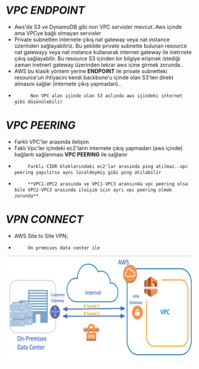 # *VPC ENDPOINT*
- Aws'de S3 ve DynamoDB gibi non VPC servisler mevcut..Aws içinde ama VPCye bağlı olmayan servisler
- Private subnetten internete çıkış nat gateway veya nat ınstance üzerinden sağlayabiliriz. Bu şekilde private subnette bulunan resource nat gatewayy veya nat ınstance kullanarak internet gateway ile inetrnete çıkış sağlayabilir. Bu resource S3 içinden bir bilgiye erişmek istediği zaman inetnert gateway üzerinden tekrar aws içine girmek zorunda..
- AWS bu klasik yöntem yerine **ENDPOINT** ile private subnetteki resource'un ihtiyacını kendi backbone'u içinde olan S3'ten direkt almasını sağlar (internete çıkış yapmadan)..
-           Non VPC alan içinde olan S3 aslında aws içindeki internet gibi düşünülebilir

# *VPC PEERING*
- Farklı VPC'ler arasında iletişim 
- Faklı Vpc'ler içindeki ec2'ların internete çıkış yapmadan (aws içinde) bağlantı sağlanması **VPC PEERING** ile sağlanır
-          Farklı CIDR bloklarındaki ec2'lar arasında ping atılmaz..vpc peering yapılırsa aynı localdeymiş gibi ping atılabilir
-          **VPC1-VPC2 arasında ve VPC1-VPC3 aransında vpc peering olsa bile VPC2-VPC3 arasında ileişim için ayrı vpc peering olmak zorunda**

# *VPN CONNECT*
- AWS Site to Site VPN;
-          On premises data center ile 



![VPC](./VPC4.png)